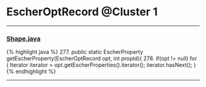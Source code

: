# EscherOptRecord @Cluster 1

***

### [Shape.java](https://searchcode.com/codesearch/view/97394276/)
{% highlight java %}
277. public static EscherProperty getEscherProperty(EscherOptRecord opt, int propId){
278.    if(opt != null) for ( Iterator iterator = opt.getEscherProperties().iterator(); iterator.hasNext(); )
{% endhighlight %}

***

